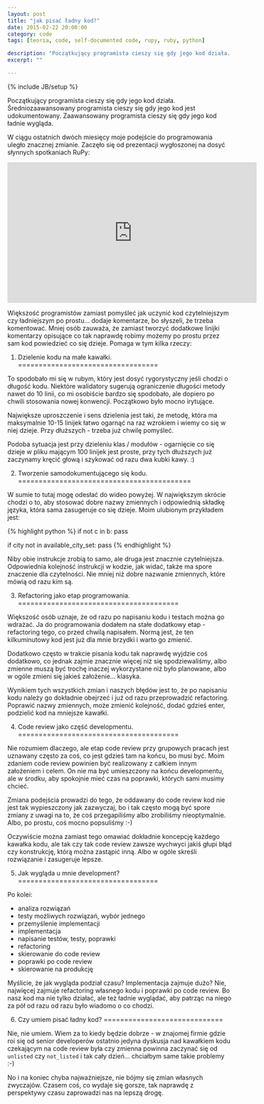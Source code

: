 ```yaml
---
layout: post
title: "jak pisać ładny kod?"
date: 2015-02-22 20:00:00
category: code
tags: [teoria, code, self-documented code, rupy, ruby, python]

description: "Początkujący programista cieszy się gdy jego kod działa. Średniozaawansowany programista cieszy się gdy jego kod jest udokumentowany. Zaawansowany programista cieszy się gdy jego kod ładnie wygląda. Jak pisać ładny kod?"
excerpt: ""

---
```


{% include JB/setup %}

Początkujący programista cieszy się gdy jego kod działa. Średniozaawansowany programista cieszy się gdy jego kod jest udokumentowany. Zaawansowany programista cieszy się gdy jego kod ładnie wygląda.

W ciągu ostatnich dwóch miesięcy moje podejście do programowania uległo znacznej zmianie. Zaczęło się od prezentacji wygłoszonej na dosyć słynnych spotkaniach RuPy:

<iframe width="560" height="315" src="https://www.youtube.com/embed/h2g8BhQhuTM" frameborder="0" allowfullscreen="allowfullscreen"> </iframe>

Większość programistów zamiast pomyśleć jak uczynić kod czytelniejszym czy ładniejszym po prostu… dodaje komentarze, bo słyszeli, że trzeba komentować. Mniej osób zauważa, że zamiast tworzyć dodatkowe linijki komentarzy opisujące co tak naprawdę robimy możemy po prostu przez sam kod powiedzieć co się dzieje. Pomaga w tym kilka rzeczy:

1) Dzielenie kodu na małe kawałki.
==================================

To spodobało mi się w rubym, który jest dosyć rygorystyczny jeśli chodzi o długość kodu. Niektóre walidatory sugerują ograniczenie długości metody nawet do 10 linii, co mi osobiście bardzo się spodobało, ale dopiero po chwili stosowania nowej konwencji. Początkowo było mocno irytujące.

Największe uproszczenie i sens dzielenia jest taki, że metodę, która ma maksymalnie 10-15 linijek łatwo ogarnąć na raz wzrokiem i wiemy co się w niej dzieje. Przy dłuższych - trzeba już chwilę pomyśleć.

Podoba sytuacja jest przy dzieleniu klas / modułów - ogarnięcie co się dzieje w pliku mającym 100 linijek jest proste, przy tych dłuższych już zaczynamy kręcić głową i szykować od razu dwa kubki kawy. :)

2) Tworzenie samodokumentującego się kodu.
==========================================

W sumie to tutaj mogę odesłać do wideo powyżej. W największym skrócie chodzi o to, aby stosować dobre nazwy zmiennych i odpowiednią składkę języka, która sama zasugeruje co się dzieje. Moim ulubionym przykładem jest:

{% highlight python %}
if not c in b:
	pass

if city not in available_city_set:
	pass
{% endhighlight %}

Niby obie instrukcje zrobią to samo, ale druga jest znacznie czytelniejsza. Odpowiednia kolejność instrukcji w kodzie, jak widać, także ma spore znaczenie dla czytelności. Nie mniej niż dobre nazwanie zmiennych, które mówią od razu kim są.

3) Refactoring jako etap programowania.
=======================================

Większość osób uznaje, że od razu po napisaniu kodu i testach można go wdrażać. Ja do programowania dodałem na stałe dodatkowy etap - refactoring tego, co przed chwilą napisałem. Normą jest, że ten kilkuminutowy kod jest już dla mnie brzydki i warto go zmienić.

Dodatkowo często w trakcie pisania kodu tak naprawdę wyjdzie coś dodatkowo, co jednak zajmie znacznie więcej niż się spodziewaliśmy, albo zmienne muszą być trochę inaczej wykorzystane niż było planowane, albo w ogóle zmieni się jakieś założenie… klasyka.

Wynikiem tych wszystkich zmian i naszych błędów jest to, że po napisaniu kodu należy go dokładnie obejrzeć i już od razu przeprowadzić refactoring. Poprawić nazwy zmiennych, może zmienić kolejność, dodać gdzieś enter, podzielić kod na mniejsze kawałki.

4) Code review jako część developmentu.
=======================================

Nie rozumiem dlaczego, ale etap code review przy grupowych pracach jest uznawany często za coś, co jest gdzieś tam na końcu, bo musi być. Moim zdaniem code review powinien być realizowany z całkiem innym założeniem i celem. On nie ma być umieszczony na końcu developmentu, ale w środku, aby spokojnie mieć czas na poprawki, których sami musimy chcieć.

Zmiana podejścia prowadzi do tego, że oddawany do code review kod nie jest tak wypieszczony jak zazwyczaj, bo i tak często mogą być spore zmiany z uwagi na to, że coś przegapiliśmy albo zrobiliśmy nieoptymalnie. Albo, po prostu, coś mocno popsuliśmy :-)

Oczywiście można zamiast tego omawiać dokładnie koncepcję każdego kawałka kodu, ale tak czy tak code review zawsze wychwyci jakiś głupi błąd czy konstrukcję, którą można zastąpić inną. Albo w ogóle skreśli rozwiązanie i zasugeruje lepsze.

5) Jak wygląda u mnie development?
==================================

Po kolei:

- analiza rozwiązań
- testy możliwych rozwiązań, wybór jednego
- przemyślenie implementacji
- implementacja
- napisanie testów, testy, poprawki
- refactoring
- skierowanie do code review
- poprawki po code review
- skierowanie na produkcję

Myślicie, że jak wygląda podział czasu? Implementacja zajmuje dużo? Nie, najwięcej zajmuje refactoring własnego kodu i poprawki po code review. Bo nasz kod ma nie tylko działać, ale też ładnie wyglądać, aby patrząc na niego za pół od razu od razu było wiadomo o co chodzi.

6) Czy umiem pisać ładny kod?
=============================

Nie, nie umiem. Wiem za to kiedy będzie dobrze - w znajomej firmie gdzie roi się od senior developerów ostatnio jedyna dyskusja nad kawałkiem kodu czekającym na code review była czy zmienna powinna zaczynać się od `unlisted` czy `not_listed` i tak cały dzień… chciałbym same takie problemy :-)

No i na koniec chyba najważniejsze, nie bójmy się zmian własnych zwyczajów. Czasem coś, co wydaje się gorsze, tak naprawdę z perspektywy czasu zaprowadzi nas na lepszą drogę.
